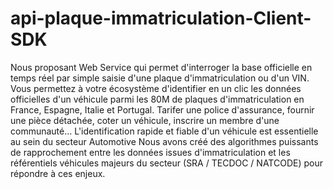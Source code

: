 # api-plaque-immatriculation-Client-SDK
Nous proposant Web Service qui permet d'interroger la base officielle en temps réel par simple saisie d'une plaque d'immatriculation ou d'un VIN. Vous permettez à votre écosystème d'identifier en un clic les données officielles d'un véhicule parmi les 80M de plaques d'immatriculation en France, Espagne, Italie et Portugal.  Tarifer une police d'assurance, fournir une pièce détachée, coter un véhicule, inscrire un membre d'une communauté... L'identification rapide et fiable d'un véhicule est essentielle au sein du secteur Automotive  Nous avons créé des algorithmes puissants de rapprochement entre les données issues d'immatriculation et les référentiels véhicules majeurs du secteur (SRA / TECDOC / NATCODE) pour répondre à ces enjeux.
